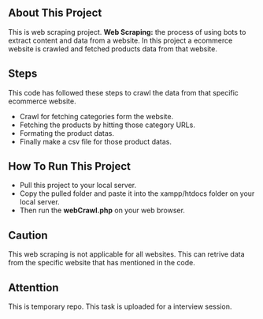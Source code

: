 ## About This Project

This is web scraping project.
**Web Scraping:** the process of using bots to extract content and data from a website. In this project a ecommerce website is crawled and fetched products data from that website.

## Steps
This code has followed these steps to crawl the data from that specific ecommerce website.
- Crawl for fetching categories form the website.
- Fetching the products by hitting those category URLs.
- Formating the product datas.
- Finally make a csv file for those product datas.

## How To Run This Project
- Pull this project to your local server.
- Copy the pulled folder and paste it into the xampp/htdocs folder on your local server.
- Then run the **webCrawl.php** on your web browser.


## Caution

This web scraping is not applicable for all websites. This can retrive data from the specific website that has mentioned in the code.

## Attenttion 

This is temporary repo. This task is uploaded for a interview session.